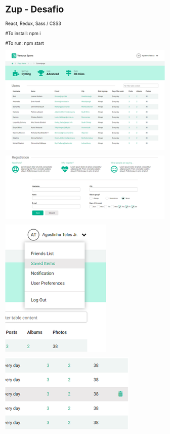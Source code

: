 # Zup - Desafio
React, Redux, Sass / CSS3

#To install: 
npm i

#To run: 
npm start


![Venturos Sports](https://github.com/atelesjr/Venturus---Desafio/blob/master/src/img/01.PNG)

![Venturos Sports](https://github.com/atelesjr/Venturus---Desafio/blob/master/src/img/02.PNG)

![Venturos Sports](https://github.com/atelesjr/Venturus---Desafio/blob/master/src/img/03.PNG)

![Venturos Sports](https://github.com/atelesjr/Venturus---Desafio/blob/master/src/img/04.PNG)